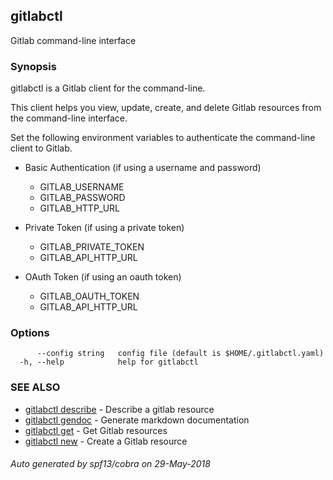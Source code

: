 ## gitlabctl

Gitlab command-line interface

### Synopsis

gitlabctl is a Gitlab client for the command-line.

This client helps you view, update, create, and delete Gitlab resources from the 
command-line interface.

Set the following environment variables to authenticate the command-line client to Gitlab.

* Basic Authentication (if using a username and password)
    - GITLAB_USERNAME
    - GITLAB_PASSWORD
    - GITLAB_HTTP_URL

* Private Token (if using a private token)
    - GITLAB_PRIVATE_TOKEN
    - GITLAB_API_HTTP_URL

* OAuth Token (if using an oauth token)
    - GITLAB_OAUTH_TOKEN
    - GITLAB_API_HTTP_URL


### Options

```
      --config string   config file (default is $HOME/.gitlabctl.yaml)
  -h, --help            help for gitlabctl
```

### SEE ALSO

* [gitlabctl describe](gitlabctl_describe.md)	 - Describe a gitlab resource
* [gitlabctl gendoc](gitlabctl_gendoc.md)	 - Generate markdown documentation
* [gitlabctl get](gitlabctl_get.md)	 - Get Gitlab resources
* [gitlabctl new](gitlabctl_new.md)	 - Create a Gitlab resource

###### Auto generated by spf13/cobra on 29-May-2018
